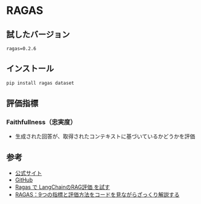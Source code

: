 # RAGAS

## 試したバージョン
```
ragas=0.2.6
```

## インストール

``` bash
pip install ragas dataset
```


## 評価指標

### Faithfullness（忠実度）

- 生成された回答が、取得されたコンテキストに基づいているかどうかを評価

### 


## 参考
- [公式サイト](https://docs.ragas.io/en/latest/)
- [GitHub](https://github.com/explodinggradients/ragas)
- [Ragas で LangChainのRAG評価 を試す](https://note.com/npaka/n/n571d7e3909e5)
- [RAGAS：9つの指標と評価方法をコードを見ながらざっくり解説する](https://zenn.dev/mizunny/articles/cf11a1ab1a5e3a)